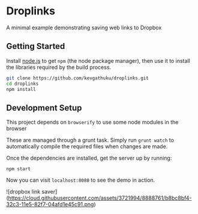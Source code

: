 # Droplinks

A minimal example demonstrating saving web links to Dropbox

## Getting Started

Install [node.js](https://nodejs.org/download) to get `npm` (the node package manager),
then use it to install the libraries required by the build process.

```bash
git clone https://github.com/kevgathuku/droplinks.git
cd droplinks
npm install
```

## Development Setup

This project depends on `browserify` to use some node modules in the browser

These are managed through a grunt task.
Simply run `grunt watch` to automatically compile the required files when changes are made.

Once the dependencies are installed, get the server up by running:

`npm start`

Now you can visit `localhost:8080` to see the demo in action.

![dropbox link saver]
(https://cloud.githubusercontent.com/assets/3721994/8888761/b8bc8bf4-32c3-11e5-82f7-04afd1e45c91.png)
